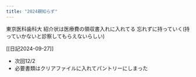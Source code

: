 ```yaml
---
title: "2024親知らず"
---
```


東京医科歯科大
紹介状は医療費の領収書入れに入れてる
忘れずに持っていく(持っていかないと診察してもらえないらしい)

[[日記2024-09-27]]
- 次回12/2
- 必要書類はクリアファイルに入れてパントリーにしまった
